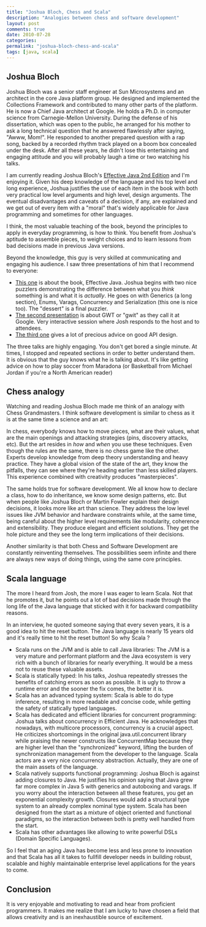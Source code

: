 ```yaml
---
title: "Joshua Bloch, Chess and Scala"
description: "Analogies between chess and software development"
layout: post
comments: true
date: 2010-07-28
categories:
permalink: "joshua-bloch-chess-and-scala"
tags: [java, scala]
---
```

## Joshua Bloch
Joshua Bloch was a senior staff engineer at Sun Microsystems and an architect in the core Java platform group. He designed and implemented the Collections Framework and contributed to many other parts of the platform. He is now a Chief Java architect at Google. He holds a Ph.D. in computer science from Carnegie-Mellon University. During the defense of his dissertation, which was open to the public, he arranged for his mother to ask a long technical question that he answered flawlessly after saying, "Awww, Mom!". He responded to another prepared question with a rap song, backed by a recorded rhythm track played on a boom box concealed under the desk. After all these years, he didn't lose this entertaining and engaging attitude and you will probably laugh a time or two watching his talks.

I am currently reading Joshua Bloch's [Effective Java 2nd Edition](http://www.amazon.com/Effective-Java-2nd-Joshua-Bloch/dp/0321356683/ref=sr_1_1?ie=UTF8&amp;s=books&amp;qid=1280285741&amp;sr=8-1) and I'm enjoying it. Given his deep knowledge of the language and his top level and long experience, Joshua justifies the use of each item in the book with both very practical low level arguments and high level, design arguments. The eventual disadvantages and caveats of a decision, if any, are explained and we get out of every item with a "moral" that's widely applicable for Java programming and sometimes for other languages.

I think, the most valuable teaching of the book, beyond the principles to apply in everyday programming, is how to think. You benefit from Joshua's aptitude to assemble pieces, to weight choices and to learn lessons from bad decisions made in previous Java versions.

Beyond the knowledge, this guy is very skilled at communicating and engaging his audience. I saw three presentations of him that I recommend to everyone:

* [This one](http://www.youtube.com/watch?v=V1vQf4qyMXg) is about the book, Effective Java. Joshua begins with two nice puzzlers demonstrating the difference between what you _think_ something is and what it is _actually_. He goes on with Generics (a long section), Enums, Varags, Concurrency and Serialization (this one is nice too). The "dessert" is a final puzzler.
* [The second presentation](http://www.youtube.com/watch?v=RR1E5zO-eBo) is about GWT or "gwit" as they call it at Google. Very interactive session where Josh responds to the host and to attendees.
* [The third one](http://www.youtube.com/watch?v=aAb7hSCtvGw) gives a lot of precious advice on good API design.

The three talks are highly engaging. You don't get bored a single minute. At times, I stopped and repeated sections in order to better understand them. It is obvious that the guy knows what he is talking about. It's like getting advice on how to play soccer from Maradona (or Basketball from Michael Jordan if you're a North American reader)

## Chess analogy
Watching and reading Joshua Bloch made me think of an analogy with Chess Grandmasters. I think software development is similar to chess as it is at the same time a science and an art:

In chess, everybody knows how to move pieces, what are their values, what are the main openings and attacking strategies (pins, discovery attacks, etc). But the art resides in _how_ and _when_ you use these techniques. Even though the rules are the same, there is no chess game like the other. Experts develop knowledge from deep theory understanding and heavy practice. They have a global vision of the state of the art, they know the pitfalls, they can see where they're heading earlier than less skilled players. This experience combined with creativity produces "masterpieces".

The same holds true for software development. We all know how to declare a class, how to do inheritance, we know some design patterns, etc. But when people like Joshua Bloch or Martin Fowler explain their design decisions, it looks more like art than science. They address the low level issues like JVM behavior and hardware constraints while, at the same time, being careful about the higher level requirements like modularity, coherence and extensibility. They produce elegant and efficient solutions. They get the hole picture and they see the long term implications of their decisions.

Another similarity is that both Chess and Software Development are constantly reinventing themselves. The possibilities seem infinite and there are always new ways of doing things, using the same core principles.

## Scala language
The more I heard from Josh, the more I was eager to learn Scala. Not that he promotes it, but he points out a lot of bad decisions made through the long life of the Java language that sticked with it for backward compatibility reasons.

In an interview, he quoted someone saying that every seven years, it is a good idea to hit the reset button. The Java language is nearly 15 years old and it's really time to hit the reset button! So why Scala ?

* Scala runs on the JVM and is able to call Java libraries: The JVM is a very mature and performant platform and the Java ecosystem is very rich with a bunch of libraries for nearly everything. It would be a mess not to reuse these valuable assets.
* Scala is statically typed: In his talks, Joshua repeatedly stresses the benefits of catching errors as soon as possible. It is ugly to throw a runtime error and the sooner the fix comes, the better it is.
* Scala has an advanced typing system: Scala is able to do type inference, resulting in more readable and concise code, while getting the safety of statically typed languages.
* Scala has dedicated and efficient libraries for concurrent programming: Joshua talks about concurrency in Efficient Java. He acknowledges that nowadays, with multicore processors, concurrency is a crucial aspect. He criticizes shortcomings in the original java.util.concurrent library while praising the newer constructs like ConcurrentMap because they are higher level than the "synchronized" keyword, lifting the burden of synchronization management from the developer to the language. Scala actors are a very nice concurrency abstraction. Actually, they are one of the main assets of the language.
* Scala natively supports functional programming: Joshua Bloch is against adding closures to Java. He justifies his opinion saying that Java grew far more complex in Java 5 with generics and autoboxing and varags. If you worry about the interaction between all these features, you get an exponential complexity growth. Closures would add a structural type system to an already complex nominal type system. Scala has been designed from the start as a mixture of object oriented and functional paradigms, so the interaction between both is pretty well handled from the start.
* Scala has other advantages like allowing to write powerful DSLs (Domain Specific Languages).

So I feel that an aging Java has become less and less prone to innovation and that Scala has all it takes to fullfill developer needs in building robust, scalable and highly maintainable enterprise level applications for the years to come.

## Conclusion
It is very enjoyable and motivating to read and hear from proficient programmers. It makes me realize that I am lucky to have chosen a field that allows creativity and is an inexhaustible source of excitement.
